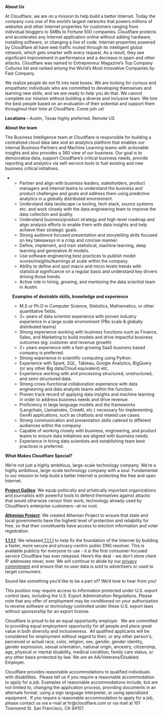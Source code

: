 <div class="content-intro">
	<div><strong>About Us</strong></div>
	<div>
		<p>At Cloudflare, we are on a mission to help build a better Internet. Today the company runs one of the world’s largest networks that powers millions of websites and other Internet properties for customers ranging from individual bloggers to SMBs to Fortune 500 companies. Cloudflare protects and accelerates any Internet application online without adding hardware, installing software, or changing a line of code. Internet properties powered by Cloudflare all have web traffic routed through its intelligent global network, which gets smarter with every request. As a result, they see significant improvement in performance and a decrease in spam and other attacks. Cloudflare was named to Entrepreneur Magazine’s Top Company Cultures list and ranked among the World’s Most Innovative Companies by Fast Company.&nbsp;</p>
		<p><span style="font-weight: 400;">We realize people do not fit into neat boxes. We are looking for curious and empathetic individuals who are committed to developing themselves and learning new skills, and we are ready to help you do that. We cannot complete our mission without building a diverse and inclusive team. We hire the best people based on an evaluation of their potential and support them throughout their time at Cloudflare. Come join us!&nbsp;</span></p>
	</div>
</div>
<p><strong>Locations - </strong>Austin, Texas highly preferred. Remote US</p>
<p></p>
<p><strong>About the team&nbsp;&nbsp;</strong></p>
<p>The Business Intelligence team at Cloudflare is responsible for building a centralized cloud data lake and an analytics platform that enables our internal Business Partners and Machine Learning teams with actionable insights and also provides a 360 view of our business. Our goal is to democratize data, support Cloudflare’s critical business needs, provide reporting and analytics via self-service tools to fuel existing and new business critical initiatives.</p>
<p></p>
<ul>
	<li>
		<ul>
			<li>Partner and align with business leaders, stakeholders, product managers and internal teams to understand the business and product challenges and goals and address them using predictive analytics in a globally distributed environment.</li>
			<li>Understand data landscape i.e tooling, tech stack, source systems etc. and work closely with the data engineering team to improve the data collection and quality.</li>
			<li>Understand business/product strategy and high-level roadmap and align analysis efforts to enable them with data insights and help achieve their strategic goals.</li>
			<li>Strong audience focused presentation and storytelling skills focused on key takeaways in a crisp and concise manner.</li>
			<li>Define, implement, and train statistical, machine learning, deep learning and generative AI models.</li>
			<li>Use software engineering best practices to publish model scores/insights/learnings at scale within the company.</li>
			<li>Ability to define and spot macro and micro levels trends with statistical significance on a regular basis and understand key drivers driving those trends.</li>
			<li>Active role in hiring, growing, and mentoring the data scientist team in Austin.</li>
		</ul>
		<p><strong>Examples of desirable skills, knowledge and experience</strong></p>
		<ul>
			<li>M.S or Ph.D in Computer Science, Statistics, Mathematics, or other quantitative fields.</li>
			<li>3+ years of data scientist experience with proven industry experience in a large scale environment (PBs scale &amp; globally distributed teams)&nbsp;</li>
			<li>Strong experience working with business functions such as Finance, Sales, and Marketing to build models and drive impactful business outcomes (eg: customer and revenue growth)</li>
			<li>2+ years experience with a fast-growing SaaS business based company is preferred.</li>
			<li>Strong experience in scientific computing using Python.</li>
			<li>Experience with Spark, SQL, Tableau, Google Analytics, BigQuery (or any other Big data/Cloud equivalent) etc.</li>
			<li>Experience working with and processing structured, unstructured, and semi-structured data.&nbsp;&nbsp;</li>
			<li>Strong cross-functional collaboration experience with data engineering and data analysts teams within the function.</li>
			<li>Proven track record of applying data insights and machine learning in order to address business needs and drive revenue.</li>
			<li>Proficiency in large language models and the frameworks (Langchain, Llamaindex, CrewAI, etc.) necessary for implementing GenAI applications, such as chatbots and related use cases.</li>
			<li>Strong communication and presentation skills catered to different audiences within the company.</li>
			<li>Capable of working closely with business, engineering, and product teams to ensure data initiatives are aligned with business needs.</li>
			<li>Experience in hiring data scientists and establishing team best practices is preferred.</li>
		</ul>
	</li>
</ul>
<div class="content-conclusion">
	<p><strong>What Makes Cloudflare Special?</strong></p>
	<p><span style="font-weight: 400;">We’re not just a highly ambitious, large-scale technology company. We’re a highly ambitious, large-scale technology company with a soul. Fundamental to our mission to help build a better Internet is protecting the free and open Internet.</span></p>
	<p><a href="https://blog.cloudflare.com/protecting-free-expression-online/"><strong>Project Galileo</strong></a><span style="font-weight: 400;">: We equip politically and artistically important organizations and journalists with powerful tools to defend themselves against attacks that would otherwise censor their work, technology already used by Cloudflare’s enterprise customers--at no cost.</span></p>
	<p><strong><a href="https://www.cloudflare.com/athenian/">Athenian Project</a></strong><span style="font-weight: 400;">: We created Athenian Project to ensure that state and local governments have the highest level of protection and reliability for free, so that their constituents have access to election information and voter registration.</span></p>
	<p><a href="https://1.1.1.1/"><strong>1.1.1.1</strong></a><span style="font-weight: 400;">: We released</span><a href="https://1.1.1.1/"> <span style="font-weight: 400;">1.1.1.1</span></a><span style="font-weight: 400;"> to help fix the foundation of the Internet by building a faster, more secure and privacy-centric public DNS resolver. This is available publicly for everyone to use - it is the first consumer-focused service Cloudflare has ever released. Here’s the deal - we don’t store client IP addresses never, ever. We will continue to abide by our</span><a href="https://developers.cloudflare.com/1.1.1.1/privacy/public-dns-resolver"> privacy commitment</a><span style="font-weight: 400;"> and ensure that no user data is sold to advertisers or used to target consumers.</span></p>
	<p><span style="font-weight: 400;">Sound like something you’d like to be a part of? We’d love to hear from you!</span></p>
	<p><span style="font-weight: 400;">This position may require access to information protected under U.S. export control laws, including the U.S. Export Administration Regulations. Please note that any offer of employment may be conditioned on your authorization to receive software or technology controlled under these U.S. export laws without sponsorship for an export license.</span></p>
	<p><span style="font-weight: 400;">Cloudflare is proud to be an equal opportunity employer. &nbsp;We are committed to providing equal employment opportunity for all people and place great value in both diversity and inclusiveness. &nbsp;All qualified applicants will be considered for employment without regard to their, or any other person's, perceived or actual</span> <span style="font-weight: 400;">race, color, religion, sex, gender, gender identity, gender expression, sexual orientation, national origin, ancestry, citizenship, age, physical or mental disability, medical condition, family care status, or any other basis protected by law. </span><span style="font-weight: 400;">We are an AA/Veterans/Disabled Employer.</span></p>
	<p><span style="font-weight: 400;">Cloudflare provides reasonable accommodations to qualified individuals with disabilities. &nbsp;Please tell us if you require a reasonable accommodation to apply for a job. Examples of reasonable accommodations include, but are not limited to, changing the application process, providing documents in an alternate format, using a sign language interpreter, or using specialized equipment. &nbsp;If you require a reasonable accommodation to apply for a job, please contact us via e-mail at </span><span style="font-weight: 400;">hr@cloudflare.com</span><span style="font-weight: 400;"> or via mail at 101 Townsend St. San Francisco, CA 94107.</span></p>
</div>